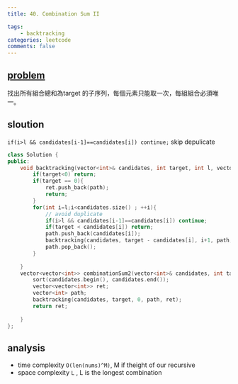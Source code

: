 ```yaml
---
title: 40. Combination Sum II

tags:  
    - backtracking
categories: leetcode
comments: false
---
```


## [problem](https://leetcode.com/problems/combination-sum-ii/)

找出所有組合總和為target 的子序列，每個元素只能取一次，每組組合必須唯一。
## sloution

`if(i>l && candidates[i-1]==candidates[i]) continue;` skip depulicate

```c++
class Solution {
public:
    void backtracking(vector<int>& candidates, int target, int l, vector<int>& path, vector<vector<int>>& ret){
        if(target<0) return;
        if(target == 0){
            ret.push_back(path);
            return;
        }
        for(int i=l;i<candidates.size() ; ++i){
            // avoid duplicate
            if(i>l && candidates[i-1]==candidates[i]) continue;
            if(target < candidates[i]) return;
            path.push_back(candidates[i]);
            backtracking(candidates, target - candidates[i], i+1, path, ret);
            path.pop_back();
        }
        
    }
    vector<vector<int>> combinationSum2(vector<int>& candidates, int target) {
        sort(candidates.begin(), candidates.end());
        vector<vector<int>> ret;
        vector<int> path;
        backtracking(candidates, target, 0, path, ret);
        return ret;
        
    }
};
```
## analysis
- time complexity `O(len(nums)^M)`, M if theight of our recursive
- space complexity `L` , L is the longest combination
